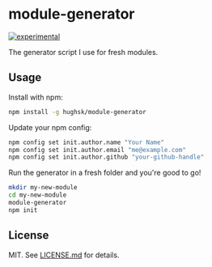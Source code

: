 # module-generator 
[![experimental](http://badges.github.io/stability-badges/dist/experimental.svg)](http://github.com/badges/stability-badges)

The generator script I use for fresh modules.

## Usage

Install with npm:

``` bash
npm install -g hughsk/module-generator
```

Update your npm config:

``` bash
npm config set init.author.name "Your Name"
npm config set init.author.email "me@example.com"
npm config set init.author.github "your-github-handle"
```

Run the generator in a fresh folder and you're good to go!

``` bash
mkdir my-new-module
cd my-new-module
module-generator
npm init
```

## License

MIT. See [LICENSE.md](http://github.com/hughsk/module-generator/blob/master/LICENSE.md) for details.
